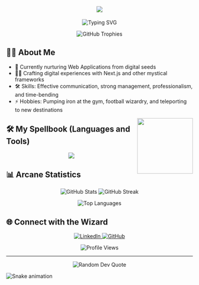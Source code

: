<h1 align="center">
  <img src="https://readme-typing-svg.herokuapp.com/?lines=Greetings,+I'm+Asadullah+👋;Welcome+to+my+digital+realm!&center=true&size=30">
</h1>

<p align="center">
  <img src="https://readme-typing-svg.demolab.com?font=Fira+Code&size=22&duration=3000&pause=1000&color=36BCF7FF&center=true&vCenter=true&width=435&lines=Code+Sorcerer;Software+Engineer;Bit+Whisperer;Logic+Architect;Syntax+Sommelier" alt="Typing SVG" />
</p>

<p align="center">
  <img src="https://github-profile-trophy.vercel.app/?username=sodamn-kloerite&theme=radical&no-frame=false&no-bg=true&margin-w=4" alt="GitHub Trophies">
</p>

## 🧙‍♂️ About Me 

- 🌱 Currently nurturing Web Applications from digital seeds
- 👨‍💻 Crafting digital experiences with Next.js and other mystical frameworks
- 🛠️ Skills: Effective communication, strong management, professionalism, and time-bending
- ⚡ Hobbies: Pumping iron at the gym, football wizardry, and teleporting to new destinations

<img align="right" height="150" src="https://media.giphy.com/media/v1.Y2lkPTc5MGI3NjExOTkzNGYyODJiNjUyNzM2ZGJjM2MyNGZmOTBhNWEzMDAzNWUyNGVlZSZjdD1n/f3iwJFOVOwuy7K6FFw/giphy.gif"/>

## 🛠️ My Spellbook (Languages and Tools)
<p align="center">
  <img src="https://skillicons.dev/icons?i=vscode,html,css,js,react,graphql,nodejs,mongodb,nextjs&theme=dark" />
</p>

## 📊 Arcane Statistics

<p align="center">
  <img src="https://github-readme-stats.vercel.app/api?username=sodamn-kloerite&show_icons=true&theme=radical" alt="GitHub Stats" />
  <img src="https://github-readme-streak-stats.herokuapp.com/?user=sodamn-kloerite&theme=radical" alt="GitHub Streak" />
</p>

<p align="center">
  <img src="https://github-readme-stats.vercel.app/api/top-langs/?username=sodamn-kloerite&theme=radical&hide_border=false&include_all_commits=true&count_private=true&layout=compact" alt="Top Languages" />
</p>

## 🌐 Connect with the Wizard
<p align="center">
  <a href="https://www.linkedin.com/in/asadullah-khaliq-612144169/" target="_blank">
    <img src="https://img.shields.io/badge/LinkedIn-%230077B5.svg?&style=for-the-badge&logo=linkedin&logoColor=white" alt="LinkedIn" />
  </a>
  <a href="https://github.com/sodamn-kloerite" target="_blank">
    <img src="https://img.shields.io/badge/github-%23121011.svg?&style=for-the-badge&logo=github&logoColor=white" alt="GitHub" />
  </a>
</p>

<p align="center">
  <img src="https://komarev.com/ghpvc/?username=sodamn-kloerite&label=Visitors&color=0e75b6&style=flat" alt="Profile Views" />
</p>

---

<p align="center">
  <img src="https://quotes-github-readme.vercel.app/api?type=horizontal&theme=radical" alt="Random Dev Quote" />
</p>

<img src="https://github.com/sodamn-kloerite/sodamn-kloerite/blob/output/github-contribution-grid-snake.svg" alt="Snake animation" />